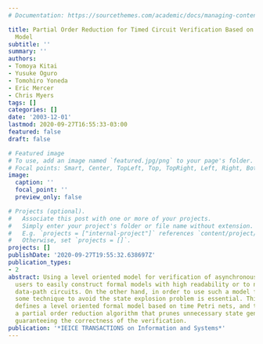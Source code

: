 ```yaml
---
# Documentation: https://sourcethemes.com/academic/docs/managing-content/

title: Partial Order Reduction for Timed Circuit Verification Based on Level Oriented
  Model
subtitle: ''
summary: ''
authors:
- Tomoya Kitai
- Yusuke Oguro
- Tomohiro Yoneda
- Eric Mercer
- Chris Myers
tags: []
categories: []
date: '2003-12-01'
lastmod: 2020-09-27T16:55:33-03:00
featured: false
draft: false

# Featured image
# To use, add an image named `featured.jpg/png` to your page's folder.
# Focal points: Smart, Center, TopLeft, Top, TopRight, Left, Right, BottomLeft, Bottom, BottomRight.
image:
  caption: ''
  focal_point: ''
  preview_only: false

# Projects (optional).
#   Associate this post with one or more of your projects.
#   Simply enter your project's folder or file name without extension.
#   E.g. `projects = ["internal-project"]` references `content/project/deep-learning/index.md`.
#   Otherwise, set `projects = []`.
projects: []
publishDate: '2020-09-27T19:55:32.638697Z'
publication_types:
- 2
abstract: Using a level oriented model for verification of asynchronous circuits helps
  users to easily construct formal models with high readability or to naturally model
  data-path circuits. On the other hand, in order to use such a model for larger circuit,
  some technique to avoid the state explosion problem is essential. This paper first
  defines a level oriented formal model based on time Petri nets, and then proposes
  a partial order reduction algorithm that prunes unnecessary state generation while
  guaranteeing the correctness of the verification.
publication: '*IEICE TRANSACTIONS on Information and Systems*'
---
```

